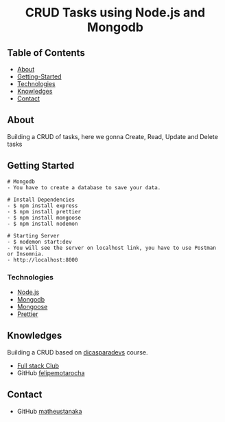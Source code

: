 <h1 align="center">CRUD Tasks using Node.js and Mongodb</h1>

## Table of Contents

-   [About](#About)
-   [Getting-Started](#Getting-Started)
-   [Technologies](#Technologies)
-   [Knowledges](#Knowledges)
-   [Contact](#Contact)

## About

Building a CRUD of tasks, here we gonna Create, Read, Update and Delete tasks

## Getting Started

    # Mongodb
    - You have to create a database to save your data.

    # Install Dependencies
    - $ npm install express
    - $ npm install prettier
    - $ npm install mongoose
    - $ npm install nodemon

    # Starting Server
    - $ nodemon start:dev
    - You will see the server on localhost link, you have to use Postman or Insomnia.
    - http://localhost:8000

### Technologies

-   [Node.js](https://nodejs.org/en/)
-   [Mongodb](https://www.mongodb.com/)
-   [Mongoose](https://mongoosejs.com/)
-   [Prettier](https://prettier.io/)

## Knowledges

Building a CRUD based on [dicasparadevs](https://www.instagram.com/dicasparadevs/?hl=pt-br) course.

-   [Full stack Club](https://www.fullstackclub.com.br/)
-   GitHub [felipemotarocha](https://github.com/felipemotarocha)

## Contact

-   GitHub [matheustanaka](https://github.com/matheustanaka)
